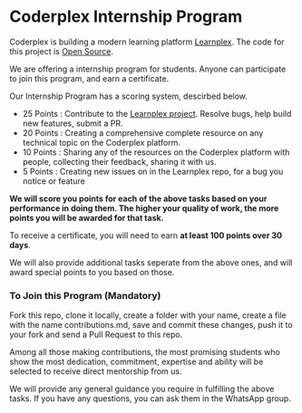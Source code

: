 # Coderplex Internship Program
Coderplex is building a modern learning platform [Learnplex](https://coderplex.in). The code for this project is [Open Source](https://github.com/coderplex/learnplex).

We are offering a internship program for students. Anyone can participate to join this program, and earn a certificate. 

Our Internship Program has a scoring system, descirbed below.
- 25 Points : Contribute to the [Learnplex project](https://github.com/coderplex/learnplex). Resolve bugs, help build new features, submit a PR. 
- 20 Points : Creating a comprehensive complete resource on any technical topic on the Coderplex platform. 
- 10 Points : Sharing any of the resources on the Coderplex platform with people, collecting their feedback, sharing it with us. 
- 5 Points : Creating new issues on in the Learnplex repo, for a bug you notice or feature

**We will score you points for each of the above tasks based on your performance in doing them. The higher your quality of work, the more points you will be awarded for that task.**

To receive a certificate, you will need to earn **at least 100 points over 30 days**.

We will also provide additional tasks seperate from the above ones, and will award special points to you based on those. 

### To Join this Program (Mandatory)
Fork this repo, clone it locally, create a folder with your name, create a file with the name contributions.md, save and commit these changes, push it to your fork and send a Pull Request to this repo.  

Among all those making contributions, the most promising students who show the most dedication, commitment, expertise and ability will be selected to receive direct mentorship from us. 

We will provide any general guidance you require in fulfilling the above tasks. If you have any questions, you can ask them in the WhatsApp group. 
